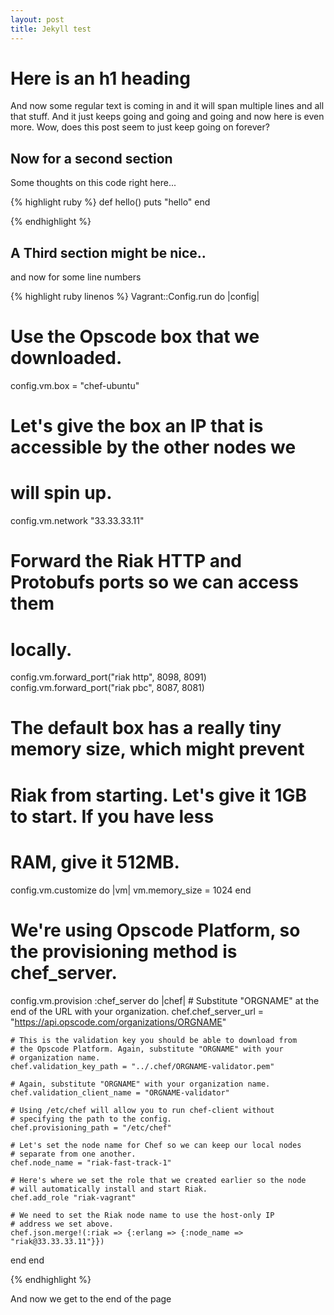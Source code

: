 ```yaml
---
layout: post
title: Jekyll test
---
```


# Here is an h1 heading

And now some regular text is coming in and it
will span multiple lines and all that stuff.
And it just keeps going and going and going and now
here is even more. Wow, does this post seem to just
keep going on forever?


## Now for a second section

Some thoughts on this code right here...

{% highlight ruby %}
def hello()
  puts "hello"
end

{% endhighlight %}

## A Third section might be nice..



and now for some line numbers

{% highlight ruby linenos %}
Vagrant::Config.run do |config|
  # Use the Opscode box that we downloaded.
  config.vm.box = "chef-ubuntu"

  # Let's give the box an IP that is accessible by the other nodes we
  # will spin up.
  config.vm.network "33.33.33.11"

  # Forward the Riak HTTP and Protobufs ports so we can access them
  # locally.
  config.vm.forward_port("riak http", 8098, 8091)
  config.vm.forward_port("riak pbc", 8087, 8081)

  # The default box has a really tiny memory size, which might prevent
  # Riak from starting. Let's give it 1GB to start. If you have less
  # RAM, give it 512MB.
  config.vm.customize do |vm|
    vm.memory_size = 1024
  end

  # We're using Opscode Platform, so the provisioning method is chef_server.
  config.vm.provision :chef_server do |chef|
    # Substitute "ORGNAME" at the end of the URL with your organization.
    chef.chef_server_url = "https://api.opscode.com/organizations/ORGNAME"

    # This is the validation key you should be able to download from
    # the Opscode Platform. Again, substitute "ORGNAME" with your
    # organization name.
    chef.validation_key_path = "../.chef/ORGNAME-validator.pem"

    # Again, substitute "ORGNAME" with your organization name.
    chef.validation_client_name = "ORGNAME-validator"

    # Using /etc/chef will allow you to run chef-client without
    # specifying the path to the config.
    chef.provisioning_path = "/etc/chef"

    # Let's set the node name for Chef so we can keep our local nodes
    # separate from one another.
    chef.node_name = "riak-fast-track-1"

    # Here's where we set the role that we created earlier so the node
    # will automatically install and start Riak.
    chef.add_role "riak-vagrant"

    # We need to set the Riak node name to use the host-only IP
    # address we set above.
    chef.json.merge!(:riak => {:erlang => {:node_name => "riak@33.33.33.11"}})
  end
end

{% endhighlight %}

And now we get to the end of the page
